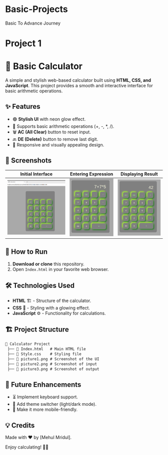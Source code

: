 # Basic-Projects
Basic To Advance Journey

# Project 1
# 🧮 Basic Calculator

A simple and stylish web-based calculator built using **HTML, CSS, and JavaScript**. This project provides a smooth and interactive interface for basic arithmetic operations.

## ✨ Features
- 🟢 **Stylish UI** with neon glow effect.
- 🔢 Supports basic arithmetic operations (+, -, *, /).
- 🗑️ **AC (All Clear)** button to reset input.
- 🔙 **DE (Delete)** button to remove last digit.
- 🎨 Responsive and visually appealing design.



## 📸 Screenshots
| Initial Interface | Entering Expression | Displaying Result |
|------------------|--------------------|------------------|
| ![Initial](Calculator/picture1.png) | ![Expression](Calculator/picture2.png) | ![Result](Calculator/picture3.png) |

## 🚀 How to Run
1. **Download or clone** this repository.
2. Open `Index.html` in your favorite web browser.

## 🛠️ Technologies Used
- **HTML** 🏗️ - Structure of the calculator.
- **CSS** 🎨 - Styling with a glowing effect.
- **JavaScript** ⚙️ - Functionality for calculations.

## 🏗️ Project Structure
```
📂 Calculator Project
 ├── 📄 Index.html   # Main HTML file
 ├── 🎨 Style.css    # Styling file
 ├── 📸 picture1.png # Screenshot of the UI
 ├── 📸 picture2.png # Screenshot of input
 ├── 📸 picture3.png # Screenshot of output
```



## 📌 Future Enhancements
- ⏳ Implement keyboard support.
- 🎨 Add theme switcher (light/dark mode).
- 📱 Make it more mobile-friendly.

## 💡 Credits
Made with ❤️ by [Mehul Mridul].

Enjoy calculating! 🧮🚀



